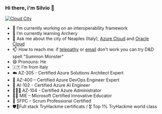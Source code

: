 ### Hi there, i'm Silvio 👋

[![Cloud City](http://cloudcity.link/assets/images/cloud-city-logo-tr.png)](http://cloudcity.link)

- 🔭 I’m currently working on an interoperability framework
- 🌱 I’m currently learning Archery
- 💬 Ask me about the city of Neaples (Italy), [Azure Cloud](https://azure.microsoft.com) and [Oracle Cloud](https://www.oracle.com/cloud/) 
- 📫 How to reach me: if [telepathy](https://www.twitter.com/silviotorre) or [email](mailto:info@silviotorre.com) don't work you can try D&D spell "Summon Monster" 
- 😄 Pronouns: He
- 🇮🇹  I’m from Italy
- ☁️  AZ-305 - Certified Azure Solutions Architect Expert
- 🚀  AZ-400 – Certified Azure DevOps Engineer Expert
- 🧠  AI-102 - Certified Azure AI Engineer
- 👨🏻‍💻  AZ-104 - Certified Azure Administrator
- 👨‍🏫  MIE – Microsoft Certified Innovative Educator
- 🤝  SFPC – Scrum Professional Certified
- 🛡️🔐Full stack TryHackme certificats / 🎖️ Top 1% TryHackme world class
